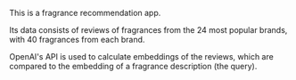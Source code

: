 This is a fragrance recommendation app.

Its data consists of reviews of fragrances from the 24 most popular brands, with 40 fragrances from each brand.

OpenAI's API is used to calculate embeddings of the reviews, which are compared to the embedding of a fragrance description (the query).